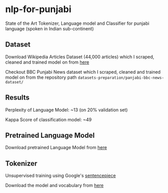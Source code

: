 # nlp-for-punjabi
State of the Art Tokenizer, Language model and Classifier for punjabi language (spoken in Indian sub-continent)

## Dataset
Download Wikipedia Articles Dataset (44,000 articles) which I scraped, cleaned and trained model on from [here](https://www.dropbox.com/sh/dpfvf1gvbxqfwnv/AADp8drS7HopN_1H7D_1vqSOa?dl=0)

Checkout BBC Punjabi News dataset  which I scraped, cleaned and trained model on from the repository path `datasets-preparation/panjabi-bbc-news-dataset/`


## Results

Perplexity of Language Model: ~13 (on 20% validation set)

Kappa Score of classification model: ~49 


## Pretrained Language Model

Download pretrained Language Model from [here](https://www.dropbox.com/s/d0fzov1jw7ogkmq/fourth.pth.zip?dl=0)

## Tokenizer

Unsupervised training using Google's [sentencepiece](https://github.com/google/sentencepiece)

Download the model and vocabulary from [here](https://www.dropbox.com/sh/mj54tvdfaso2okq/AABJMoLN1jYLOawva3RtB5Tba?dl=0)